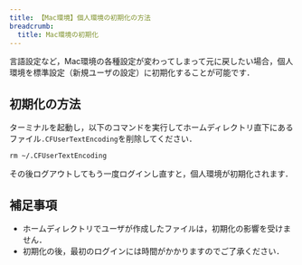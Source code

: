 ```yaml
---
title: 【Mac環境】個人環境の初期化の方法
breadcrumb:
  title: Mac環境の初期化
---
```


言語設定など，Mac環境の各種設定が変わってしまって元に戻したい場合，個人環境を標準設定（新規ユーザの設定）に初期化することが可能です．

## 初期化の方法
ターミナルを起動し，以下のコマンドを実行してホームディレクトリ直下にあるファイル`.CFUserTextEncoding`を削除してください．
```
rm ~/.CFUserTextEncoding
```

その後ログアウトしてもう一度ログインし直すと，個人環境が初期化されます．

## 補足事項
- ホームディレクトリでユーザが作成したファイルは，初期化の影響を受けません．
- 初期化の後，最初のログインには時間がかかりますのでご了承ください．